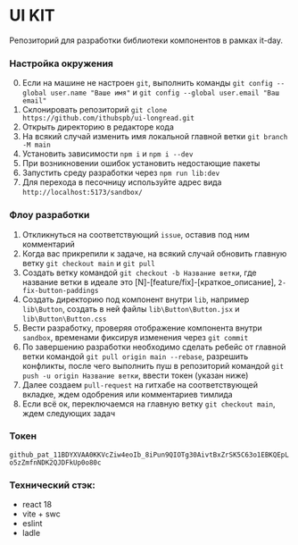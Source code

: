 # UI KIT

Репозиторий для разработки библиотеки компонентов в рамках it-day.

### Настройка окружения

0. Если на машине не настроен `git`, выполнить команды `git config --global user.name "Ваше имя"` и `git config --global user.email "Ваш email"`
1. Склонировать репозиторий `git clone https://github.com/ithubspb/ui-longread.git`
2. Открыть директорию в редакторе кода
3. На всякий случай изменить имя локальной главной ветки `git branch -M main` 
4. Установить зависимости `npm i` и `npm i --dev`
5. При возникновении ошибок установить недостающие пакеты
6. Запустить среду разработки через `npm run lib:dev`
7. Для перехода в песочницу используйте адрес вида `http://localhost:5173/sandbox/`

### Флоу разработки

1. Откликнуться на соответствующий `issue`, оставив под ним комментарий
2. Когда вас прикрепили к задаче, на всякий случай обновить главную ветку `git checkout main` и `git pull` 
3. Создать ветку командой `git checkout -b Название ветки`, где название ветки в идеале это [N]-[feature/fix]-[краткое_описание], `2-fix-button-paddings`
4. Создать директорию под компонент внутри `lib`, например `lib\Button`, создать в ней файлы `lib\Button\Button.jsx` и `lib\Button\Button.css`
5. Вести разработку, проверяя отображение компонента внутри `sandbox`, временами фиксируя изменения через `git commit`
6. По завершению разработки необходимо сделать ребейс от главной ветки командой `git pull origin main --rebase`, разрешить конфликты, после чего выполнить пуш в репозиторий командой `git push -u origin Название ветки`, ввести токен (указан ниже)
7. Далее создаем `pull-request` на гитхабе на соответствующей вкладке, ждем одобрения или комментариев тимлида
8. Если всё ок, переключаемся на главную ветку `git checkout main`, ждем следующих задач

### Токен

`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`

### Технический стэк:
  - react 18
  - vite + swc
  - eslint
  - ladle
